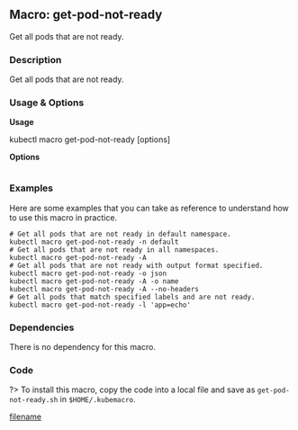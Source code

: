 ## Macro: get-pod-not-ready

Get all pods that are not ready.

<!-- tabs:start -->

### **Description**


Get all pods that are not ready.



### **Usage & Options**

**Usage**

kubectl macro get-pod-not-ready [options]

**Options**

```

```

### **Examples**

Here are some examples that you can take as reference to understand how to use this macro in practice.
```shell
# Get all pods that are not ready in default namespace.
kubectl macro get-pod-not-ready -n default
# Get all pods that are not ready in all namespaces.
kubectl macro get-pod-not-ready -A
# Get all pods that are not ready with output format specified.
kubectl macro get-pod-not-ready -o json
kubectl macro get-pod-not-ready -A -o name
kubectl macro get-pod-not-ready -A --no-headers
# Get all pods that match specified labels and are not ready.
kubectl macro get-pod-not-ready -l 'app=echo'

```

### **Dependencies**

There is no dependency for this macro.

### **Code**

?> To install this macro, copy the code into a local file and save as `get-pod-not-ready.sh` in `$HOME/.kubemacro`.

[filename](../bin/get-pod-not-ready.sh ':include :type=code shell')

<!-- tabs:end -->
